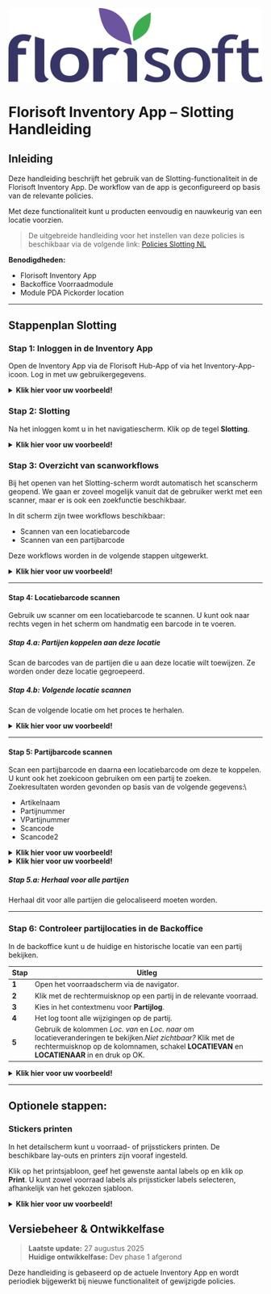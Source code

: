 ![Florisoft logo](https://raw.githubusercontent.com/florisoft/User.Manuals/main/fslogo.png)

# Florisoft Inventory App – Slotting Handleiding

## Inleiding

Deze handleiding beschrijft het gebruik van de Slotting-functionaliteit in de Florisoft Inventory App.
De workflow van de app is geconfigureerd op basis van de relevante policies.

Met deze functionaliteit kunt u producten eenvoudig en nauwkeurig van een locatie voorzien.

> De uitgebreide handleiding voor het instellen van deze policies is beschikbaar via de volgende link: [Policies Slotting NL](https://github.com/florisoft/User.Manuals/blob/main/CLOUD%20APPLICATIONS/Inventory%20App/Slotting/Policies%20Slotting%20NL.md)

**Benodigdheden:**

* Florisoft Inventory App
* Backoffice Voorraadmodule
* Module PDA Pickorder location

---

## Stappenplan Slotting

### Stap 1: Inloggen in de Inventory App

Open de Inventory App via de Florisoft Hub-App of via het Inventory-App-icoon. Log in met uw gebruikergegevens.


<details><summary><b>Klik hier voor uw voorbeeld!</b></summary><img src="Media/Doorloop/1.png"></details>

### Stap 2: Slotting

Na het inloggen komt u in het navigatiescherm. Klik op de tegel **Slotting**.

<details><summary><b>Klik hier voor uw voorbeeld!</b></summary><img src="Media/Doorloop/2.png"></details>

### Stap 3: Overzicht van scanworkflows

Bij het openen van het Slotting-scherm wordt automatisch het scanscherm geopend. We gaan er zoveel mogelijk vanuit dat de gebruiker werkt met een scanner, maar er is ook een zoekfunctie beschikbaar.

In dit scherm zijn twee workflows beschikbaar:

* Scannen van een locatiebarcode
* Scannen van een partijbarcode

Deze workflows worden in de volgende stappen uitgewerkt.

<details><summary><b>Klik hier voor uw voorbeeld!</b></summary><img src="Media/Doorloop/3.png"></details>

---

#### Stap 4: Locatiebarcode scannen

Gebruik uw scanner om een locatiebarcode te scannen. U kunt ook naar rechts vegen in het scherm om handmatig een barcode in te voeren.

##### Stap 4.a: Partijen koppelen aan deze locatie

Scan de barcodes van de partijen die u aan deze locatie wilt toewijzen. Ze worden onder deze locatie gegroepeerd.

##### Stap 4.b: Volgende locatie scannen

Scan de volgende locatie om het proces te herhalen.

<details><summary><b>Klik hier voor uw voorbeeld!</b></summary><img src="Media/Doorloop/4.png"></details>

---

#### Stap 5: Partijbarcode scannen

Scan een partijbarcode en daarna een locatiebarcode om deze te koppelen.
U kunt ook het zoekicoon gebruiken om een partij te zoeken. Zoekresultaten worden gevonden op basis van de volgende gegevens:\\

* Artikelnaam
* Partijnummer
* VPartijnummer
* Scancode
* Scancode2

<details><summary><b>Klik hier voor uw voorbeeld!</b></summary><img src="Media/Doorloop/5.png"></details>

<details><summary><b>Klik hier voor uw voorbeeld!</b></summary><img src="Media/Doorloop/6.png"></details>

##### Stap 5.a: Herhaal voor alle partijen

Herhaal dit voor alle partijen die gelocaliseerd moeten worden.

---

### Stap 6: Controleer partijlocaties in de Backoffice

In de backoffice kunt u de huidige en historische locatie van een partij bekijken.

| Stap  | Uitleg                                                                                                                                                                                                        |
| ----- | ------------------------------------------------------------------------------------------------------------------------------------------------------------------------------------------------------------- |
| **1** | Open het voorraadscherm via de navigator.                                                                                                                                                                     |
| **2** | Klik met de rechtermuisknop op een partij in de relevante voorraad.                                                                                                                                           |
| **3** | Kies in het contextmenu voor **Partijlog**.                                                                                                                                                                   |
| **4** | Het log toont alle wijzigingen op de partij.                                                                                                                                                                  |
| **5** | Gebruik de kolommen *Loc. van* en *Loc. naar* om locatieveranderingen te bekijken.*Niet zichtbaar?* Klik met de rechtermuisknop op de kolomnamen, schakel **LOCATIEVAN** en **LOCATIENAAR** in en druk op OK. |

<details><summary><b>Klik hier voor uw voorbeeld!</b></summary><img src="Media/Doorloop/7.png"></details>

---

## Optionele stappen:
### Stickers printen

In het detailscherm kunt u voorraad- of prijsstickers printen. De beschikbare lay-outs en printers zijn vooraf ingesteld.

Klik op het printsjabloon, geef het gewenste aantal labels op en klik op **Print**. U kunt zowel voorraad labels als prijssticker labels selecteren, afhankelijk van het gekozen sjabloon.

<details><summary><b>Klik hier voor uw voorbeeld!</b></summary><img src="Media/Doorloop/8.png"></details>

## Versiebeheer & Ontwikkelfase

> **Laatste update:** 27 augustus 2025  
> **Huidige ontwikkelfase:** Dev phase 1 afgerond

Deze handleiding is gebaseerd op de actuele Inventory App en wordt periodiek bijgewerkt bij nieuwe functionaliteit of gewijzigde policies.
